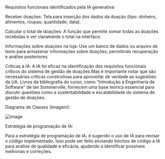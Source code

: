 Requisitos funcionais identificados pela IA generativa:

Receber doações: Tela para inserção dos dados da doação (tipo: dinheiro, alimentos, roupas; quantidade; data).

 Calcular o total de doações: A função que permite somar todas as doações recebidas e ver claramente o total  na interface.

 Informações sobre doações na loja: Use um banco de dados ou arquivo de texto para armazenar informações sobre doações, permitindo recuperação e análise posteriores.

Críticas à IA: A IA foi eficaz na identificação dos requisitos funcionais críticos do sistema de gestão de doações.Mas é importante notar que são necessárias críticas construtivas para aproveitar de verdade as sugestões da UA. Livros da bibliografia do curso, como “Introdução à Engenharia de Software” de Ian Sommerville, fornecem uma base teórica essencial para discutir questões como a sustentabilidade e  escalabilidade do sistema de gestão de doações.

Diagrama de Classes (Imagem):

![image](https://github.com/gabrielcouto07/TrabalhoFinalIA/assets/164106538/7cc81d27-87c2-4ae4-99ab-7b39fe12c980)


Estratégia de programação de IA: 

Para a estratégia de programação de IA, é sugerido o uso de IA para revisar o código implementado. Isso pode ser feito enviando trechos de código à IA para análise de qualidade e eficácia, ajudando a identificar possíveis melhorias e correções.

